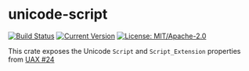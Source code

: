# unicode-script

[![Build Status](https://github.com/unicode-rs/unicode-script/workflows/Tests/badge.svg)](https://github.com/unicode-rs/unicode-script/actions)
[![Current Version](https://meritbadge.herokuapp.com/unicode-script)](https://crates.io/crates/unicode-script)
[![License: MIT/Apache-2.0](https://img.shields.io/crates/l/unicode-script.svg)](#license)

This crate exposes the Unicode `Script` and `Script_Extension` properties from [UAX #24](http://www.unicode.org/reports/tr24/)